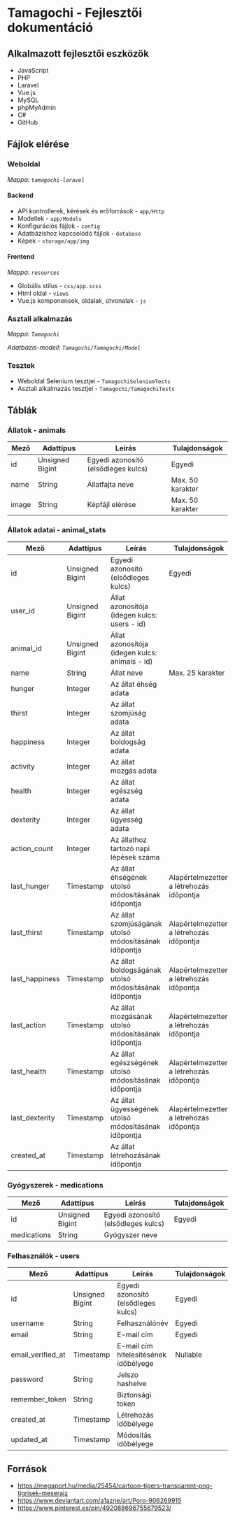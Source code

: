 # Tamagochi - Fejlesztői dokumentáció

## Alkalmazott fejlesztői eszközök

- JavaScript
- PHP
- Laravel
- Vue.js
- MySQL
- phpMyAdmin
- C#
- GitHub

## Fájlok elérése

### Weboldal

*Mappa: `tamagochi-laravel`*

#### Backend

- API kontrollerek, kérések és erőforrások - `app/Http`
- Modellek - `app/Models`
- Konfigurációs fájlok - `config`
- Adatbázishoz kapcsolódó fájlok - `database`
- Képek - `storage/app/img`

#### Frontend

*Mappa: `resources`*

- Globális stílus - `css/app.scss`
- Html oldal - `views`
- Vue.js komponensek, oldalak, útvonalak - `js`

### Asztali alkalmazás

*Mappa: `Tamagochi`*

*Adatbázis-modell: `Tamagochi/Tamagochi/Model`*

### Tesztek

- Weboldal Selenium tesztjei - `TamagochiSeleniumTests`
- Asztali alkalmazás tesztjei - `Tamagochi/TamagochiTests`

## Táblák

### Állatok - animals

| Mező  | Adattípus       | Leírás                              | Tulajdonságok    |
|-------|-----------------|-------------------------------------|------------------|
| id    | Unsigned Bigint | Egyedi azonosító (elsődleges kulcs) | Egyedi           |
| name  | String          | Állatfajta neve                     | Max. 50 karakter |
| image | String          | Képfájl elérése                     | Max. 50 karakter |

### Állatok adatai - animal_stats

| Mező           | Adattípus       | Leírás                                                | Tulajdonságok                            |
|----------------|-----------------|-------------------------------------------------------|------------------------------------------|
| id             | Unsigned Bigint | Egyedi azonosító (elsődleges kulcs)                   | Egyedi                                   |
| user_id        | Unsigned Bigint | Állat azonosítója (idegen kulcs: users - id)          |                                          |
| animal_id      | Unsigned Bigint | Állat azonosítója (idegen kulcs: animals - id)        |                                          |
| name           | String          | Állat neve                                            | Max. 25 karakter                         |
| hunger         | Integer         | Az állat éhség adata                                  |                                          |
| thirst         | Integer         | Az állat szomjúság adata                              |                                          |
| happiness      | Integer         | Az állat boldogság adata                              |                                          |
| activity       | Integer         | Az állat mozgás adata                                 |                                          |
| health         | Integer         | Az állat egészség adata                               |                                          |
| dexterity      | Integer         | Az állat ügyesség adata                               |                                          |
| action_count   | Integer         | Az állathoz tartozó napi lépések száma                |                                          |
| last_hunger    | Timestamp       | Az állat éhségének utolsó módosításának időpontja     | Alapértelmezetten a létrehozás időpontja |
| last_thirst    | Timestamp       | Az állat szomjúságának utolsó módosításának időpontja | Alapértelmezetten a létrehozás időpontja |
| last_happiness | Timestamp       | Az állat boldogságának utolsó módosításának időpontja | Alapértelmezetten a létrehozás időpontja |
| last_action    | Timestamp       | Az állat mozgásának utolsó módosításának időpontja    | Alapértelmezetten a létrehozás időpontja |
| last_health    | Timestamp       | Az állat egészségének utolsó módosításának időpontja  | Alapértelmezetten a létrehozás időpontja |
| last_dexterity | Timestamp       | Az állat ügyességének utolsó módosításának időpontja  | Alapértelmezetten a létrehozás időpontja |
| created_at     | Timestamp       | Az állat létrehozásának időpontja                     |                                          |

### Gyógyszerek - medications

| Mező        | Adattípus       | Leírás                              | Tulajdonságok |
|-------------|-----------------|-------------------------------------|---------------|
| id          | Unsigned Bigint | Egyedi azonosító (elsődleges kulcs) | Egyedi        |
| medications | String          | Gyógyszer neve                      |               |

### Felhasználók - users

| Mező              | Adattípus       | Leírás                                | Tulajdonságok |
|-------------------|-----------------|---------------------------------------|---------------|
| id                | Unsigned Bigint | Egyedi azonosító (elsődleges kulcs)   | Egyedi        |
| username          | String          | Felhasználónév                        | Egyedi        |
| email             | String          | E-mail cím                            | Egyedi        |
| email_verified_at | Timestamp       | E-mail cím hitelesítésének időbélyege | Nullable      |
| password          | String          | Jelszo hashelve                       |               |
| remember_token    | String          | Biztonsági token                      |               |
| created_at        | Timestamp       | Létrehozás időbélyege                 |               |
| updated_at        | Timestamp       | Módosítás időbélyege                  |               |

## Források

- https://megaport.hu/media/25454/cartoon-tigers-transparent-png-tigrisek-meserajz
- https://www.deviantart.com/a1azne/art/Poro-906269915
- https://www.pinterest.es/pin/492088696755679523/
